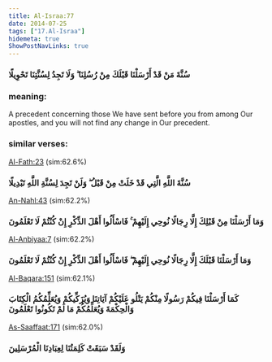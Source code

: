 ```yaml
---
title: Al-Israa:77
date: 2014-07-25
tags: ["17.Al-Israa"]
hidemeta: true 
ShowPostNavLinks: true 
---
```

### سُنَّةَ مَنْ قَدْ أَرْسَلْنَا قَبْلَكَ مِنْ رُسُلِنَا ۖ وَلَا تَجِدُ لِسُنَّتِنَا تَحْوِيلًا
### meaning: 
A precedent concerning those We have sent before you from among Our apostles, and you will not find any change in Our precedent.
### similar verses: 

[Al-Fath:23](/48/23) (sim:62.6%)

### سُنَّةَ اللَّهِ الَّتِي قَدْ خَلَتْ مِنْ قَبْلُ ۖ وَلَنْ تَجِدَ لِسُنَّةِ اللَّهِ تَبْدِيلًا

[An-Nahl:43](/16/43) (sim:62.2%)

### وَمَا أَرْسَلْنَا مِنْ قَبْلِكَ إِلَّا رِجَالًا نُوحِي إِلَيْهِمْ ۚ فَاسْأَلُوا أَهْلَ الذِّكْرِ إِنْ كُنْتُمْ لَا تَعْلَمُونَ

[Al-Anbiyaa:7](/21/7) (sim:62.2%)

### وَمَا أَرْسَلْنَا قَبْلَكَ إِلَّا رِجَالًا نُوحِي إِلَيْهِمْ ۖ فَاسْأَلُوا أَهْلَ الذِّكْرِ إِنْ كُنْتُمْ لَا تَعْلَمُونَ

[Al-Baqara:151](/2/151) (sim:62.1%)

### كَمَا أَرْسَلْنَا فِيكُمْ رَسُولًا مِنْكُمْ يَتْلُو عَلَيْكُمْ آيَاتِنَا وَيُزَكِّيكُمْ وَيُعَلِّمُكُمُ الْكِتَابَ وَالْحِكْمَةَ وَيُعَلِّمُكُمْ مَا لَمْ تَكُونُوا تَعْلَمُونَ

[As-Saaffaat:171](/37/171) (sim:62.0%)

### وَلَقَدْ سَبَقَتْ كَلِمَتُنَا لِعِبَادِنَا الْمُرْسَلِينَ
